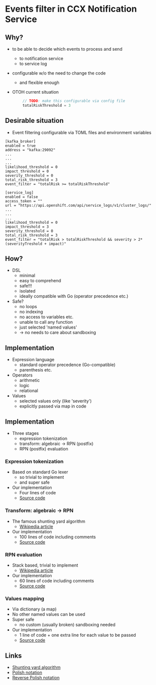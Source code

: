 # Events filter in CCX Notification Service

## Why?

* to be able to decide which events to process and send
    - to notification service
    - to service log

* configurable w/o the need to change the code
    - and flexible enough

* OTOH current situation

```go
        // TODO: make this configurable via config file
        totalRiskThreshold = 3
```



## Desirable situation

* Event filtering configurable via TOML files and environment variables

```
[kafka_broker]
enabled = true
address = "kafka:29092"
...
...
...
likelihood_threshold = 0
impact_threshold = 0
severity_threshold = 0
total_risk_threshold = 3
event_filter = "totalRisk >= totalRiskThreshold"

[service_log]
enabled = false
access_token = ""
url = "https://api.openshift.com/api/service_logs/v1/cluster_logs/"
...
...
...
likelihood_threshold = 0
impact_threshold = 3
severity_threshold = 0
total_risk_threshold = 3
event_filter = "totalRisk > totalRiskThreshold && severity > 2*(severityTreshold + impact)"
```



## How?

* DSL
    - minimal
    - easy to comprehend
    - safe!!!
    - isolated
    - ideally compatible with Go (operator precedence etc.)
* Safe?
    - no loops
    - no indexing
    - no access to variables etc.
    - unable to call any function
    - just selected 'named values'
    - -> no needs to care about sandboxing



## Implementation

* Expression language
    - standard operator precedence (Go-compatible)
    - parenthesis etc.
* Operators
    - arithmetic
    - logic
    - relational
* Values
    - selected values only (like 'severity')
    - explicitly passed via map in code



## Implementation

* Three stages
    - expression tokenization
    - transform: algebraic -> RPN (postfix)
    - RPN (postfix) evaluation



### Expression tokenization

* Based on standard Go lexer
    - so trivial to implement
    - and super safe
* Our implementation
    - Four lines of code
    - [Source code](https://github.com/RedHatInsights/ccx-notification-service/blob/66f8adad4369efbeaa5a1582b11d64053407d007/docs/demos/dsl-events-filtering/events_filter.go#L32)



### Transform: algebraic -> RPN

* The famous shunting yard algorithm
    - [Wikipedia article](https://en.wikipedia.org/wiki/Shunting_yard_algorithm)
* Our implementation
    - 100 lines of code including comments
    - [Source code](https://github.com/RedHatInsights/ccx-notification-service/blob/master/docs/demos/dsl-events-filtering/shunting_yard.go#L28)



### RPN evaluation

* Stack based, trivial to implement
    - [Wikipedia article](https://en.wikipedia.org/wiki/Polish_notation#Evaluation_algorithm)
* Our implementation
    - 60 lines of code including comments
    - [Source code](https://github.com/RedHatInsights/ccx-notification-service/blob/master/docs/demos/dsl-events-filtering/evaluator.go#L43)



### Values mapping

* Via dictionary (a map)
* No other named values can be used
* Super safe
    - no custom (usually broken) sandboxing needed
* Our implementation
    - 1 line of code + one extra line for each value to be passed
    - [Source code](https://github.com/RedHatInsights/ccx-notification-service/blob/master/docs/demos/dsl-events-filtering/events_filter.go#L50)



## Links
* [Shunting yard algorithm](https://en.wikipedia.org/wiki/Shunting_yard_algorithm)
* [Polish notation](https://en.wikipedia.org/wiki/Polish_notation)
* [Reverse Polish notation](https://en.wikipedia.org/wiki/Reverse_Polish_notation)
